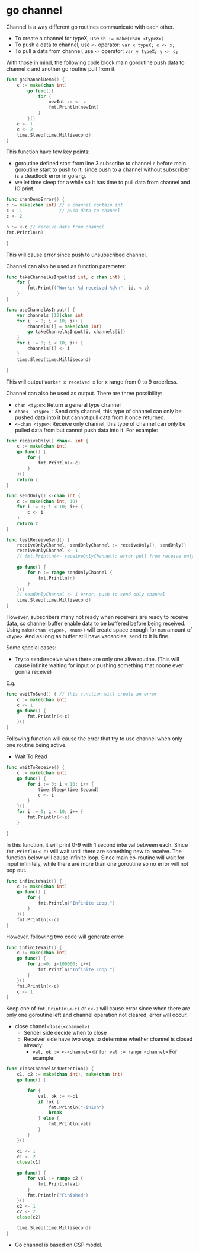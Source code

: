# go channel
Channel is a way different go routines communicate with each other.

- To create a channel for typeX, use `ch := make(chan <typeX>)`
- To push a data to channel, use `<-` operator: ```var x typeX; c <- x;```
- To pull a data from channel, use `<-` operator: ```var y typeX; y <- c;```

With those in mind, the following code block main goroutine push data to channel `c` and another go routine pull from it.

```go
func goChannelDemo() {
    c := make(chan int)
        go func(){
            for {
                newInt := <- c
                fmt.Println(newInt)
            }
        }()
    c <- 1
    c <- 2
    time.Sleep(time.Millisecond)
}
```
This function have few key points:
- goroutine defined start from line 3 subscribe to channel `c` before main goroutine start to push to it, since push to a channel
without subscriber is a deadlock error in golang.
- we let time sleep for a while so it has time to pull data from channel and IO print.
```go
func chanDemoError() {
c := make(chan int) // a channel contain int
c <- 1              // push data to channel
c <- 2

n := <-c // receive data from channel
fmt.Println(n)

}
```
This will cause error since push to unsubscribed channel.

Channel can also be used as function parameter:
```go
func takeChannelAsInput(id int, c chan int) {
	for {
		fmt.Printf("Worker %d received %d\n", id, <-c)
	}
}

func useChannelAsInput() {
	var channels [10]chan int
	for i := 0; i < 10; i++ {
		channels[i] = make(chan int)
		go takeChannelAsInput(i, channels[i])
	}
	for i := 0; i < 10; i++ {
		channels[i] <- i
	}
	time.Sleep(time.Millisecond)

}
```
This will output `Worker x received x` for x range from 0 to 9 orderless.

Channel can also be used as output. There are three possibility:
- `chan <type>`: Return a general type channel
- `chan<- <type> `: Send only channel, this type of channel can only be pushed data into it but cannot pull data from it once returned.
- `<-chan <type>`: Receive only channel, this type of channel can only be pulled data from but cannot push data into it.
For example:
```go
func receiveOnly() chan<- int {
	c := make(chan int)
	go func() {
		for {
			fmt.Println(<-c)
		}
	}()
	return c
}

func sendOnly() <-chan int {
	c := make(chan int, 10)
	for i := 0; i < 10; i++ {
		c <- i
	}
	return c
}

func testReceiveSend() {
	receiveOnlyChannel, sendOnlyChannel := receiveOnly(), sendOnly()
	receiveOnlyChannel <- 1
	// fmt.Println(<- receiveOnlyChannel); error pull from receive only channel

	go func() {
		for n := range sendOnlyChannel {
			fmt.Println(n)
		}
	}()
	// sendOnlyChannel <- 1 error, push to send only channel
	time.Sleep(time.Millisecond)
}
```

However, subscribers many not ready when receivers are ready to receive data, so channel buffer enable data to be buffered before being received.
Using `make(chan <type>, <num>)` will create space enough for `num` amount of `<type>`. And as long as buffer still have vacancies, send to it is fine.

Some special cases:
- Try to send/receive when there are only one alive routine. (This will cause infinite waiting for input or pushing something that noone ever gonna receive)

E.g.
```go
func waitToSend() { // this function will create an error
	c := make(chan int)
	c <- 1
	go func() {
		fmt.Println(<-c)
	}()
}
```
Following function will cause the error that try to use channel when only one routine being active.
- Wait To Read
```go
func waitToReceive() {
	c := make(chan int)
	go func() {
		for i := 0; i < 10; i++ {
			time.Sleep(time.Second)
			c <- i
		}
	}()
	for i := 0; i < 10; i++ {
		fmt.Println(<-c)
	}

}
```
In this function, it will print 0-9 with 1 second interval between each. Since `fmt.Println(<-c)` will wait until there are something new
to receive. The function below will cause infinite loop. Since main co-routine will wait for input infinitely, while there
are more than one goroutine so no error will not pop out.
```go
func infiniteWait() {
	c := make(chan int)
	go func() {
		for {
			fmt.Println("Infinite Loop.")
		}
	}()
	fmt.Println(<-c)
}
```

However, following two code will generate error:
```go
func infiniteWait() {
	c := make(chan int)
	go func() {
		for i:=0; i<100000; i++{
			fmt.Println("Infinite Loop.")
		}
	}()
	fmt.Println(<-c)
	c <- 1
}
```
Keep one of `fmt.Println(<-c)` or `c<-1` will cause error since when there are only one goroutine left and channel operation not cleared, error will occur.
- close chanel `close(<channel>)`
  - Sender side decide when to close
  - Receiver side have two ways to determine whether channel is closed already:
    - `val, ok := <-<channel>` or `for val := range <channel>`
For example:
```go
func closeChannelAndDetection() {
	c1, c2 := make(chan int), make(chan int)
	go func() {

		for {
			val, ok := <-c1
			if !ok {
				fmt.Println("Finish")
				break
			} else {
				fmt.Println(val)
			}
		}
	}()

	c1 <- 1
	c1 <- 2
	close(c1)

	go func() {
		for val := range c2 {
			fmt.Println(val)
		}
		fmt.Println("Finished")
	}()
	c2 <- 1
	c2 <- 2
	close(c2)

	time.Sleep(time.Millisecond)
}
```
- Go channel is based on CSP model.